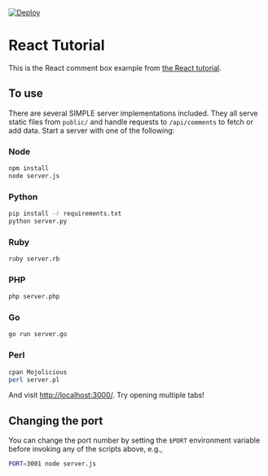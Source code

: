 [![Deploy](https://www.herokucdn.com/deploy/button.png)](https://heroku.com/deploy)

# React  Tutorial

This is the React comment box example from [the React tutorial](http://facebook.github.io/react/docs/tutorial.html).

## To  use 


There are several SIMPLE server implementations included. They all serve static files from `public/` and handle requests to `/api/comments` to fetch or add data. Start a server with one of the following:


### Node

```sh
npm install
node server.js
```

### Python

```sh
pip install -r requirements.txt
python server.py
```

### Ruby
```sh
ruby server.rb
```

### PHP
```sh
php server.php
```

### Go
```sh
go run server.go
```

### Perl

```sh
cpan Mojolicious
perl server.pl
```

And visit <http://localhost:3000/>. Try opening multiple tabs!

## Changing the port

You can change the port number by setting the `$PORT` environment variable before invoking any of the scripts above, e.g.,

```sh
PORT=3001 node server.js
```


